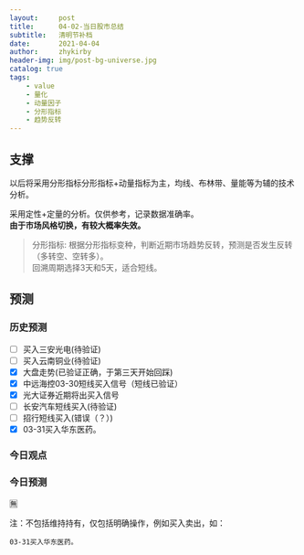```yaml
---
layout:     post
title:      04-02-当日股市总结
subtitle:   清明节补档
date:       2021-04-04
author:     zhykirby
header-img: img/post-bg-universe.jpg
catalog: true
tags:
    - value
    - 量化
    - 动量因子
    - 分形指标
    - 趋势反转
---
```


## 支撑

以后将采用分形指标分形指标+动量指标为主，均线、布林带、量能等为辅的技术分析。  
    
采用定性+定量的分析。仅供参考，记录数据准确率。  
__由于市场风格切换，有较大概率失效。__

>分形指标: 根据分形指标变种，判断近期市场趋势反转，预测是否发生反转（多转空、空转多）。  
回溯周期选择3天和5天，适合短线。

## 预测

### 历史预测  

- [ ] 买入三安光电(待验证)
- [ ] 买入云南铜业(待验证)
- [x] 大盘走势(已验证正确，于第三天开始回踩)
- [x] 中远海控03-30短线买入信号（短线已验证）
- [x] 光大证券近期将出买入信号
- [ ] 长安汽车短线买入(待验证)
- [ ] 招行短线买入(错误（？）)
- [x] 03-31买入华东医药。

### 今日观点

### 今日预测  

🈚️

注：不包括维持持有，仅包括明确操作，例如买入卖出，如：

`03-31买入华东医药。`





